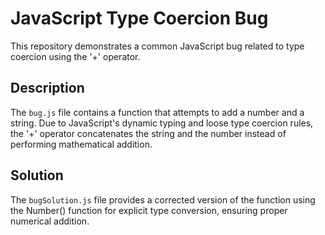 # JavaScript Type Coercion Bug
This repository demonstrates a common JavaScript bug related to type coercion using the '+' operator.

## Description
The `bug.js` file contains a function that attempts to add a number and a string. Due to JavaScript's dynamic typing and loose type coercion rules, the '+' operator concatenates the string and the number instead of performing mathematical addition.

## Solution
The `bugSolution.js` file provides a corrected version of the function using the Number() function for explicit type conversion, ensuring proper numerical addition.